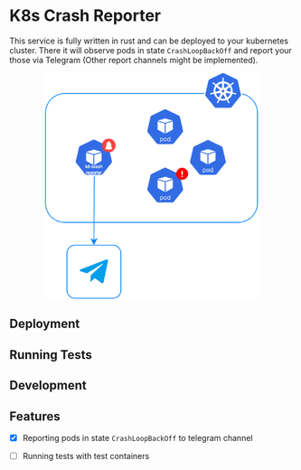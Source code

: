 
# K8s Crash Reporter

This service is fully written in rust and can be deployed to your 
kubernetes cluster. There it will observe pods in state ```CrashLoopBackOff```
and report your those via Telegram (Other report channels might be implemented).

<p align="center">
<img src="/assets/architecture.png" height="400" alt=""/>
</p>

## Deployment

## Running Tests

## Development

## Features

- [x] Reporting pods in state ```CrashLoopBackOff``` to telegram channel
- [ ] Running tests with test containers

